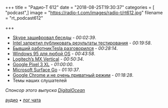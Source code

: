+++
title = "Радио-Т 612"
date = "2018-08-25T19:30:37"
categories = [ "podcast",]
image = "https://radio-t.com/images/radio-t/rt612.jpg"
filename = "rt_podcast612"

+++

- [Skype зашифровал беседы](https://www.theverge.com/2018/8/20/17725226/skype-private-conversation-end-to-end-encrypted-opt-in) - *00:02:39*.
- [Intel запретил публиковать результаты тестирования](http://www.opennet.ru/opennews/art.shtml?num=49171) - *00:19:58*.
- [Бывший работникTesla разговорился](https://www.reddit.com/r/EnoughMuskSpam/comments/99sbwa/former_tesla_programmers_anecdotes_about_problems/) - *00:28:14*.
- [Windows 95 для любой OS](https://venturebeat.com/2018/08/23/you-can-now-download-windows-95-as-an-app-for-mac-windows-and-linux/) - *00:43:58*.
- [Logitech’s MX Vertical](https://thenextweb.com/plugged/2018/08/23/logitechs-mx-vertical-is-the-ergonomic-mouse-i-didnt-know-i-wanted/) - *00:50:34*.
- [Google Pixel 3 XL](https://tech.co/google-pixel-3-xl-leaks-rumors-2018-08) - *01:00:00*.
- [Microsoft Surface Go](https://www.zdnet.com/pictures/microsoft-surface-go-first-impressions/) - *01:10:37*.
- [Google Chrome и не очень приватный режим](https://www.independent.co.uk/life-style/gadgets-and-tech/news/google-chrome-incognito-mode-personal-data-private-browser-a8502386.html) - *01:18:28*.
- Темы наших слушателей

*Спонсор этого выпуска [DigitalOcean](https://www.digitalocean.com)*


[аудио](http://cdn.radio-t.com/rt_podcast612.mp3) • [лог чата](http://chat.radio-t.com/logs/radio-t-612.html)
<audio src="http://cdn.radio-t.com/rt_podcast612.mp3" preload="none"></audio>
